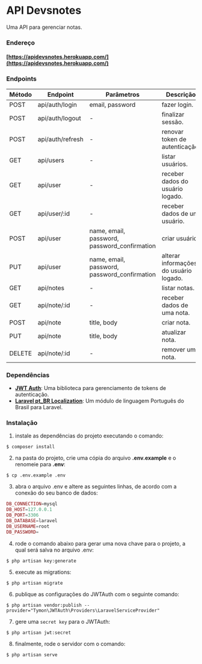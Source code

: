 # API Devsnotes

Uma API para gerenciar notas.

### Endereço
#### [https://apidevsnotes.herokuapp.com/](https://apidevsnotes.herokuapp.com/)

### Endpoints

Método | Endpoint | Parâmetros | Descrição
-|-|-|-
POST | api/auth/login | email, password | fazer login.
POST | api/auth/logout | - | finalizar sessão.
POST | api/auth/refresh | - | renovar token de autenticação.
GET | api/users | - | listar usuários.
GET | api/user | - | receber dados do usuário logado.
GET | api/user/:id | - | receber dados de um usuário.
POST | api/user | name, email, password, password_confirmation | criar usuário.
PUT | api/user | name, email, password, password_confirmation | alterar informações do usuário logado.
GET | api/notes | - | listar notas.
GET | api/note/:id | - | receber dados de uma nota.
POST | api/note | title, body | criar nota.
PUT | api/note | title, body | atualizar nota.
DELETE | api/note/:id | - | remover uma nota.


### Dependências

- [**JWT Auth**](https://jwt-auth.readthedocs.io/en/develop/): Uma biblioteca para gerenciamento de tokens de autenticação.
- [**Laravel pt_BR Localization**](https://github.com/lucascudo/laravel-pt-BR-localization): Um módulo de linguagem Português do Brasil para Laravel.

### Instalação

1. instale as dependências do projeto executando o comando:
```shell
$ composer install
```

2. na pasta do projeto, crie uma cópia do arquivo <b>.env.example</b> e o renomeie para <b>.env</b>:
```shell
$ cp .env.example .env
```

3. abra o arquivo .env e altere as seguintes linhas, de acordo com a conexão do seu banco de dados:
```php
DB_CONNECTION=mysql
DB_HOST=127.0.0.1
DB_PORT=3306
DB_DATABASE=laravel
DB_USERNAME=root
DB_PASSWORD=
```

4. rode o comando abaixo para gerar uma nova chave para o projeto, a qual será salva no arquivo .env:
```shell
$ php artisan key:generate
```

5. execute as migrations:
```shell
$ php artisan migrate
```

6. publique as configurações do JWTAuth com o seguinte comando:
```shell
$ php artisan vendor:publish --provider="Tymon\JWTAuth\Providers\LaravelServiceProvider"
```

7. gere uma ```secret key``` para o JWTAuth:
```shell
$ php artisan jwt:secret
```

8. finalmente, rode o servidor com o comando:
```shell
$ php artisan serve
```